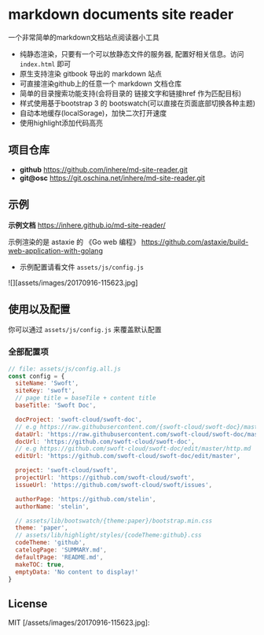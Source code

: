 # markdown documents site reader

一个非常简单的markdown文档站点阅读器小工具

- 纯静态渲染，只要有一个可以放静态文件的服务器, 配置好相关信息。访问 `index.html` 即可
- 原生支持渲染 gitbook 导出的 markdown 站点
- 可直接渲染github上的任意一个 markdown 文档仓库
- 简单的目录搜索功能支持(会将目录的 链接文字和链接href 作为匹配目标)
- 样式使用基于bootstrap 3 的 bootswatch(可以直接在页面底部切换各种主题)
- 自动本地缓存(localSorage)，加快二次打开速度
- 使用highlight添加代码高亮

## 项目仓库

- **github** https://github.com/inhere/md-site-reader.git
- **git@osc** https://git.oschina.net/inhere/md-site-reader.git

## 示例

**示例文档** https://inhere.github.io/md-site-reader/

示例渲染的是 astaxie 的 《Go web 编程》 https://github.com/astaxie/build-web-application-with-golang

- 示例配置请看文件 `assets/js/config.js`

![][assets/images/20170916-115623.jpg]

## 使用以及配置

你可以通过 `assets/js/config.js` 来覆盖默认配置

### 全部配置项

```js
// file: assets/js/config.all.js
const config = {
  siteName: 'Swoft',
  siteKey: 'swoft',
  // page title = baseTile + content title
  baseTitle: 'Swoft Doc',

  docProject: 'swoft-cloud/swoft-doc',
  // e.g https://raw.githubusercontent.com/{swoft-cloud/swoft-doc}/master/{beanfactory.md}
  dataUrl: 'https://raw.githubusercontent.com/swoft-cloud/swoft-doc/master/',
  docUrl: 'https://github.com/swoft-cloud/swoft-doc',
  // e.g https://github.com/swoft-cloud/swoft-doc/edit/master/http.md
  editUrl: 'https://github.com/swoft-cloud/swoft-doc/edit/master',

  project: 'swoft-cloud/swoft',
  projectUrl: 'https://github.com/swoft-cloud/swoft',
  issueUrl: 'https://github.com/swoft-cloud/swoft/issues',

  authorPage: 'https://github.com/stelin',
  authorName: 'stelin',

  // assets/lib/bootswatch/{theme:paper}/bootstrap.min.css
  theme: 'paper',
  // assets/lib/highlight/styles/{codeTheme:github}.css
  codeTheme: 'github',
  catelogPage: 'SUMMARY.md',
  defaultPage: 'README.md',
  makeTOC: true,
  emptyData: 'No content to display!'
}
```

## License

MIT
[/assets/images/20170916-115623.jpg]: 

